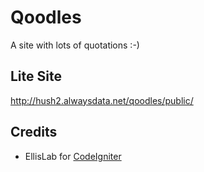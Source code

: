 # Qoodles #

A site with lots of quotations :-)

## Lite Site ##

http://hush2.alwaysdata.net/qoodles/public/

## Credits ##

- EllisLab for [CodeIgniter](https://github.com/EllisLab/CodeIgniter)